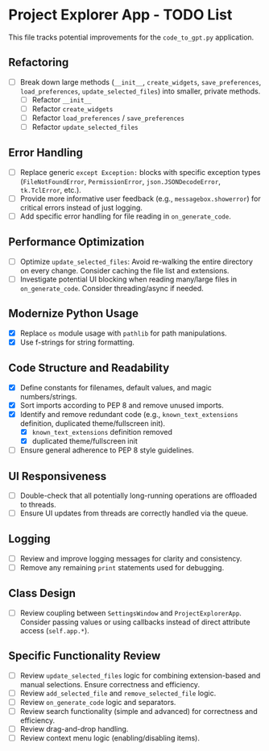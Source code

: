 # Project Explorer App - TODO List

This file tracks potential improvements for the `code_to_gpt.py` application.

## Refactoring

-   [ ] Break down large methods (`__init__`, `create_widgets`, `save_preferences`, `load_preferences`, `update_selected_files`) into smaller, private methods.
    -   [ ] Refactor `__init__`
    -   [ ] Refactor `create_widgets`
    -   [ ] Refactor `load_preferences` / `save_preferences`
    -   [ ] Refactor `update_selected_files`

## Error Handling

-   [ ] Replace generic `except Exception:` blocks with specific exception types (`FileNotFoundError`, `PermissionError`, `json.JSONDecodeError`, `tk.TclError`, etc.).
-   [ ] Provide more informative user feedback (e.g., `messagebox.showerror`) for critical errors instead of just logging.
-   [ ] Add specific error handling for file reading in `on_generate_code`.

## Performance Optimization

-   [ ] Optimize `update_selected_files`: Avoid re-walking the entire directory on every change. Consider caching the file list and extensions.
-   [ ] Investigate potential UI blocking when reading many/large files in `on_generate_code`. Consider threading/async if needed.

## Modernize Python Usage

-   [x] Replace `os` module usage with `pathlib` for path manipulations.
-   [x] Use f-strings for string formatting.

## Code Structure and Readability

-   [x] Define constants for filenames, default values, and magic numbers/strings.
-   [x] Sort imports according to PEP 8 and remove unused imports.
-   [x] Identify and remove redundant code (e.g., `known_text_extensions` definition, duplicated theme/fullscreen init).
    -   [x] `known_text_extensions` definition removed
    -   [x] duplicated theme/fullscreen init
-   [ ] Ensure general adherence to PEP 8 style guidelines.

## UI Responsiveness

-   [ ] Double-check that all potentially long-running operations are offloaded to threads.
-   [ ] Ensure UI updates from threads are correctly handled via the queue.

## Logging

-   [ ] Review and improve logging messages for clarity and consistency.
-   [ ] Remove any remaining `print` statements used for debugging.

## Class Design

-   [ ] Review coupling between `SettingsWindow` and `ProjectExplorerApp`. Consider passing values or using callbacks instead of direct attribute access (`self.app.*`).

## Specific Functionality Review

-   [ ] Review `update_selected_files` logic for combining extension-based and manual selections. Ensure correctness and efficiency.
-   [ ] Review `add_selected_file` and `remove_selected_file` logic.
-   [ ] Review `on_generate_code` logic and separators.
-   [ ] Review search functionality (simple and advanced) for correctness and efficiency.
-   [ ] Review drag-and-drop handling.
-   [ ] Review context menu logic (enabling/disabling items).
